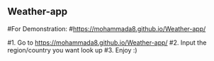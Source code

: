 ## Weather-app

#For Demonstration: 
#https://mohammada8.github.io/Weather-app/

#1. Go to https://mohammada8.github.io/Weather-app/
#2. Input the region/country you want look up
#3. Enjoy :)

